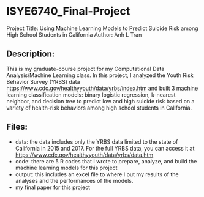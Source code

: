 # ISYE6740_Final-Project
Project Title: Using Machine Learning Models to Predict Suicide Risk among High School Students in California
Author: Anh L Tran

## Description:
This is my graduate-course project for my Computational Data Analysis/Machine Learning class. In this project, I analyzed the Youth Risk Behavior Survey (YRBS) data https://www.cdc.gov/healthyyouth/data/yrbs/index.htm and built 3 machine learning classification models: binary logistic regression, k-nearest neighbor, and decision tree to predict low and high suicide risk based on a variety of health-risk behaviors among high school students in California.

## Files:
 - data: the data includes only the YRBS data limited to the state of California in 2015 and 2017. For the full YRBS data, you can access it at https://www.cdc.gov/healthyyouth/data/yrbs/data.htm
 - code: there are 5 R codes that I wrote to prepare, analyze, and build the machine learning models for this project
 - output: this includes an excel file to where I put my results of the analyses and the performances of the models. 
 - my final paper for this project
